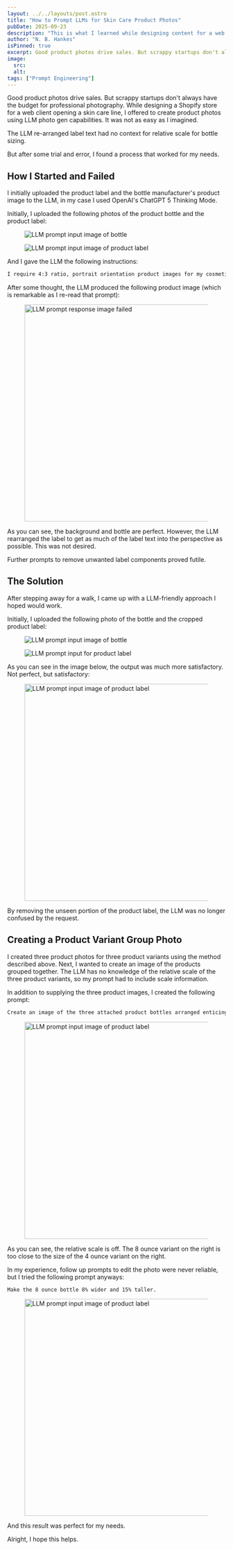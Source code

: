 ```yaml
---
layout: ../../layouts/post.astro
title: "How to Prompt LLMs for Skin Care Product Photos"
pubDate: 2025-09-23
description: "This is what I learned while designing content for a web client opening a skin care line."
author: "N. B. Hankes"
isPinned: true
excerpt: Good product photos drive sales. But scrappy startups don't always have the budget for professional photography. While designing a Shopify store for a web client opening a skin care line, I offered to create product photos using LLM photo gen capabilities. It was not as easy as I imagined. 
image:
  src:
  alt:
tags: ["Prompt Engineering"]
---
```


Good product photos drive sales. But scrappy startups don't always have the budget for professional photography. While designing a Shopify store for a web client opening a skin care line, I offered to create product photos using LLM photo gen capabilities. It was not as easy as I imagined. 

The LLM re-arranged label text had no context for relative scale for bottle sizing. 

But after some trial and error, I found a process that worked for my needs.

## How I Started and Failed

I initially uploaded the product label and the bottle manufacturer's product image to the LLM, in my case I used OpenAI's ChatGPT 5 Thinking Mode.

Initially, I uploaded the following photos of the product bottle and the product label:

<div class="flex flex-wrap md:flex-nowrap justify-center items-start gap-4">
  <figure class="flex justify-center md:basis-1/2">
    <img
      class="block max-w-full h-auto"
      src="/images/prompt-bottle.png"
      alt="LLM prompt input image of bottle">
  </figure>

  <figure class="flex justify-center md:basis-1/2">
    <img
      class="block max-w-full h-auto"
      src="/images/prompt-label-bad.png"
      alt="LLM prompt input image of product label">
  </figure>
</div>

And I gave the LLM the following instructions:

``` html
I require 4:3 ratio, portrait orientation product images for my cosmetics website. I've attached the product bottle and the label. I need these to be combined with a beach background. The product should take up roughly 65% of the area of the image. The beach background should be of the rugged beaches found in Humboldt County, California. It should be slightly out of focus.
```

After some thought, the LLM produced the following product image (which is remarkable as I re-read that prompt):

<figure class="flex justify-center">
	<img src="/images/prompt-output-bad.png"  alt="LLM prompt response image failed" style="height: 500px;">
</figure>

As you can see, the background and bottle are perfect. However, the LLM rearranged the label to get as much of the label text into the perspective as possible. This was not desired.

Further prompts to remove unwanted label components proved futile.

## The Solution

After stepping away for a walk, I came up with a LLM-friendly approach I hoped would work.

Initially, I uploaded the following photo of the bottle and the cropped product label:

<div class="flex flex-wrap md:flex-nowrap justify-center items-start gap-4">
  <figure class="flex justify-center md:basis-1/2">
    <img
      class="block max-w-full h-auto"
      src="/images/prompt-bottle.png"
      alt="LLM prompt input image of bottle">
  </figure>

  <figure class="flex justify-center md:basis-1/2">
    <img
      class="block max-w-full h-auto"
      src="/images/prompt-label-good.png"
      alt="LLM prompt input for product label">
  </figure>
</div>

As you can see in the image below, the output was much more satisfactory. Not perfect, but satisfactory:

<figure class="flex justify-center">
	<img src="/images/prompt-output-good.png"  alt="LLM prompt input image of product label" style="height: 500px;">
</figure>

By removing the unseen portion of the product label, the LLM was no longer confused by the request.

## Creating a Product Variant Group Photo

I created three product photos for three product variants using the method described above. Next, I wanted to create an image of the products grouped together. The LLM has no knowledge of the relative scale of the three product variants, so my prompt had to include scale information.

In addition to supplying the three product images, I created the following prompt:

``` html
Create an image of the three attached product bottles arranged enticingly on a white background. The smallest 2 ounce bottle should be in the center in front of the other two bottles which are touching. The first bottle is a 2 oz dropper bottle 4.67 inches tall and 1.53 inches wide. The second is a 4 oz pump bottle 6 inches tall and 1.78 inches wide. The third is an 8 oz pump bottle 7 inches tall and 1.78 inches wide. Render them at true relative scale so viewers can see the difference in size. Do not include any measurements in the image.
```

<figure class="flex justify-center">
	<img src="/images/prompt-group-output-bad.png"  alt="LLM prompt input image of product label" style="height: 500px;">
</figure>

As you can see, the relative scale is off. The 8 ounce variant on the right is too close to the size of the 4 ounce variant on the right.

In my experience, follow up prompts to edit the photo were never reliable, but I tried the following prompt anyways\:

``` html
Make the 8 ounce bottle 8% wider and 15% taller.
```

<figure class="flex justify-center">
	<img src="/images/prompt-group-output-good.png"  alt="LLM prompt input image of product label" style="height: 500px;">
</figure>

And this result was perfect for my needs.

Alright, I hope this helps.